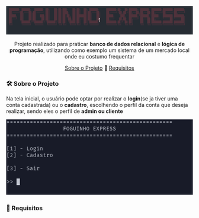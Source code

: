 <div align=center>
	<img src="https://github.com/diegoreiss/foguinho-express/blob/main/images/fexh1.gif">
</div>
<div align=center>
 <p>
 Projeto realizado para praticar <b>banco de dados relacional</b> e <b>lógica de programação</b>, utilizando como exemplo um sistema de um mercado local onde eu costumo frequentar<br>
 </p>
 <p>
 <a href="#about_project">Sobre o Projeto</a> 🔹 <a href="#requirements">Requisitos</a>
 </p>
</div>
<div>
 <h3 id="about_project"> 🛠️ Sobre o Projeto</h3>
 <p>
Na tela inicial, o usuário pode optar por realizar o <b>login</b>(se ja tiver uma conta cadastrada) ou o <b>cadastro</b>, escolhendo o perfil da conta que deseja realizar, sendo eles o perfil de <b>admin<b/> ou <b>cliente</b>
 </p>
<kbd> <img src="https://github.com/diegoreiss/foguinho-express/blob/main/images/fexHOME.png"> </kbd>
</div>
<div>
 <h3 id="requirements"> 📝 Requisitos</h3>
</div>
